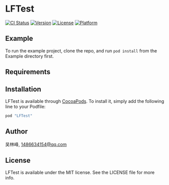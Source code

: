 # LFTest

[![CI Status](http://img.shields.io/travis/吴林峰/LFTest.svg?style=flat)](https://travis-ci.org/吴林峰/LFTest)
[![Version](https://img.shields.io/cocoapods/v/LFTest.svg?style=flat)](http://cocoapods.org/pods/LFTest)
[![License](https://img.shields.io/cocoapods/l/LFTest.svg?style=flat)](http://cocoapods.org/pods/LFTest)
[![Platform](https://img.shields.io/cocoapods/p/LFTest.svg?style=flat)](http://cocoapods.org/pods/LFTest)

## Example

To run the example project, clone the repo, and run `pod install` from the Example directory first.

## Requirements

## Installation

LFTest is available through [CocoaPods](http://cocoapods.org). To install
it, simply add the following line to your Podfile:

```ruby
pod "LFTest"
```

## Author

吴林峰, 1486634154@qq.com

## License

LFTest is available under the MIT license. See the LICENSE file for more info.
